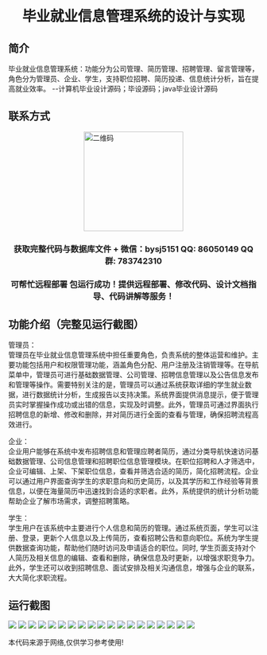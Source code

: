 <p><h1 align="center">毕业就业信息管理系统的设计与实现</h1></p>

## 简介
毕业就业信息管理系统：功能分为公司管理、简历管理、招聘管理、留言管理等，角色分为管理员、企业、学生，支持职位招聘、简历投递、信息统计分析，旨在提高就业效率。    --计算机毕业设计源码；毕设源码；java毕业设计源码


## 联系方式
<img src="https://bs-1329754181.cos.ap-shanghai.myqcloud.com/wx.jpg" alt="二维码" style="display: block; margin: 0 auto;" width="200px">
<p><h3 align="center">获取完整代码与数据库文件 + 微信：bysj5151 QQ: 86050149 QQ群: 783742310</h3></p>
<p><h3 align="center">可帮忙远程部署 包运行成功！提供远程部署、修改代码、设计文档指导、代码讲解等服务！</h3></p>

## 功能介绍（完整见运行截图）
管理员：  
管理员在毕业就业信息管理系统中担任重要角色，负责系统的整体运营和维护。主要功能包括用户和权限管理功能，涵盖角色分配、用户注册及注销管理等。在导航菜单中，管理员可进行基础数据管理、公司管理、招聘信息管理以及公告信息发布和管理等操作。需要特别关注的是，管理员可以通过系统获取详细的学生就业数据，进行数据统计分析，生成报告以支持决策。系统界面提供消息提示，便于管理员实时掌握操作成功或出错的信息，实现及时调整。此外，管理员可通过界面执行招聘信息的新增、修改和删除，并对简历进行全面的查看与管理，确保招聘流程高效进行。

企业：  
企业用户能够在系统中发布招聘信息和管理应聘者简历，通过分类导航快速访问基础数据管理、公司信息管理和招聘职位信息管理模块。在职位招聘和人才筛选中，企业可编辑、上架、下架职位信息，查看并筛选合适的简历，简化招聘流程。企业可以通过用户界面查询学生的求职意向和历史简历，以及其学历和工作经验等背景信息，以便在海量简历中迅速找到合适的求职者。此外，系统提供的统计分析功能帮助企业了解市场需求，调整招聘策略。

学生：  
学生用户在该系统中主要进行个人信息和简历的管理。通过系统页面，学生可以注册、登录，更新个人信息以及上传简历，查看招聘公告和意向职位。系统为学生提供数据查询功能，帮助他们随时访问及申请适合的职位。同时, 学生页面支持对个人简历及相关信息的编辑、查看和删除，确保信息及时更新，以增强求职竞争力。此外，学生还可以收到招聘信息、面试安排及相关沟通信息，增强与企业的联系，大大简化求职流程。


## 运行截图
![](https://bs-1329754181.cos.ap-shanghai.myqcloud.com/spring/GraduationEmploymentInformationManagementSystemDesignAndImplementation/img/001.jpg)
![](https://bs-1329754181.cos.ap-shanghai.myqcloud.com/spring/GraduationEmploymentInformationManagementSystemDesignAndImplementation/img/002.jpg)
![](https://bs-1329754181.cos.ap-shanghai.myqcloud.com/spring/GraduationEmploymentInformationManagementSystemDesignAndImplementation/img/003.jpg)
![](https://bs-1329754181.cos.ap-shanghai.myqcloud.com/spring/GraduationEmploymentInformationManagementSystemDesignAndImplementation/img/004.jpg)
![](https://bs-1329754181.cos.ap-shanghai.myqcloud.com/spring/GraduationEmploymentInformationManagementSystemDesignAndImplementation/img/005.jpg)
![](https://bs-1329754181.cos.ap-shanghai.myqcloud.com/spring/GraduationEmploymentInformationManagementSystemDesignAndImplementation/img/006.jpg)
![](https://bs-1329754181.cos.ap-shanghai.myqcloud.com/spring/GraduationEmploymentInformationManagementSystemDesignAndImplementation/img/007.jpg)
![](https://bs-1329754181.cos.ap-shanghai.myqcloud.com/spring/GraduationEmploymentInformationManagementSystemDesignAndImplementation/img/008.jpg)
![](https://bs-1329754181.cos.ap-shanghai.myqcloud.com/spring/GraduationEmploymentInformationManagementSystemDesignAndImplementation/img/009.jpg)
![](https://bs-1329754181.cos.ap-shanghai.myqcloud.com/spring/GraduationEmploymentInformationManagementSystemDesignAndImplementation/img/010.jpg)
![](https://bs-1329754181.cos.ap-shanghai.myqcloud.com/spring/GraduationEmploymentInformationManagementSystemDesignAndImplementation/img/011.jpg)
![](https://bs-1329754181.cos.ap-shanghai.myqcloud.com/spring/GraduationEmploymentInformationManagementSystemDesignAndImplementation/img/012.jpg)
![](https://bs-1329754181.cos.ap-shanghai.myqcloud.com/spring/GraduationEmploymentInformationManagementSystemDesignAndImplementation/img/013.jpg)
![](https://bs-1329754181.cos.ap-shanghai.myqcloud.com/spring/GraduationEmploymentInformationManagementSystemDesignAndImplementation/img/014.jpg)
![](https://bs-1329754181.cos.ap-shanghai.myqcloud.com/spring/GraduationEmploymentInformationManagementSystemDesignAndImplementation/img/015.jpg)
![](https://bs-1329754181.cos.ap-shanghai.myqcloud.com/spring/GraduationEmploymentInformationManagementSystemDesignAndImplementation/img/016.jpg)
![](https://bs-1329754181.cos.ap-shanghai.myqcloud.com/spring/GraduationEmploymentInformationManagementSystemDesignAndImplementation/img/017.jpg)
![](https://bs-1329754181.cos.ap-shanghai.myqcloud.com/spring/GraduationEmploymentInformationManagementSystemDesignAndImplementation/img/018.jpg)
![](https://bs-1329754181.cos.ap-shanghai.myqcloud.com/spring/GraduationEmploymentInformationManagementSystemDesignAndImplementation/img/019.jpg)

<p>本代码来源于网络,仅供学习参考使用!</p>

